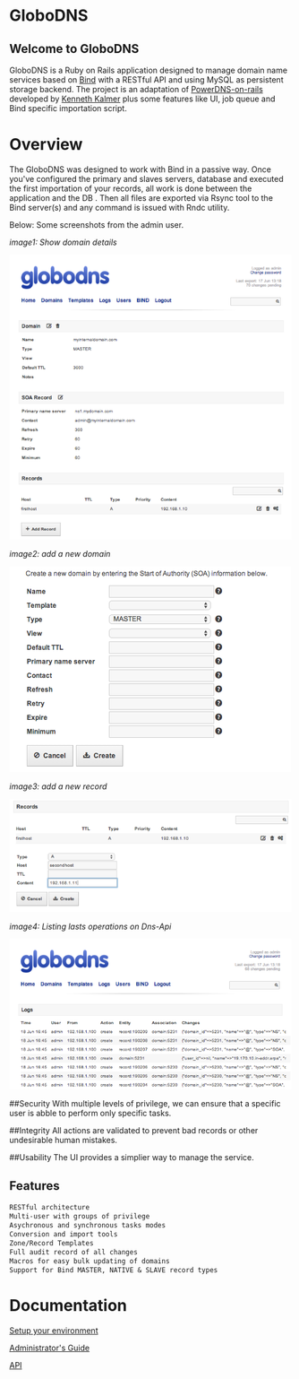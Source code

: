 GloboDNS
======

Welcome to GloboDNS
-----------------

GloboDNS is a Ruby on Rails application designed to manage domain name services based on [Bind](https://www.isc.org/software/bind) with a RESTful API and using MySQL as persistent storage backend. 
The project is an adaptation of [PowerDNS-on-rails](https://github.com/kennethkalmer/powerdns-on-rails) developed by 
[Kenneth Kalmer](kenneth.kalmer@gmail.com) plus some features like UI, job queue and Bind specific importation script.

# Overview

The GloboDNS was designed to work with Bind in a passive way. Once you've configured the primary and slaves servers, database and executed the first importation of your records, all work is done between the application and the DB . Then all files are exported via Rsync tool to the Bind server(s) and any command is issued with Rndc utility.

Below: Some screenshots from the admin user.

*image1: Show domain details*

![Add a new domain form](doc/img/domain_details.png "Add a new domain form")

*image2: add a new domain*

![Add a new domain form](doc/img/new_domain_no_template.png "Add a new domain form")

*image3: add a new record*

![Add a new record](doc/img/create_record.png "Add a new record")

*image4: Listing lasts operations on Dns-Api*

![Listing lasts actions on Dns-Api](doc/img/logs.png "Listing lasts actions on GloboDNS")

##Security
	With multiple levels of privilege, we can ensure that a specific user is abble to perform only specific tasks.
	
##Integrity
	All actions are validated to prevent bad records or other undesirable human mistakes.
	
##Usability
	The UI provides a simplier way to manage the service.

## Features
	RESTful architecture
	Multi-user with groups of privilege
	Asychronous and synchronous tasks modes
	Conversion and import tools
	Zone/Record Templates
	Full audit record of all changes
	Macros for easy bulk updating of domains
	Support for Bind MASTER, NATIVE & SLAVE record types

Documentation
=============

[Setup your environment](./doc/setup.md)

[Administrator's Guide](./doc/administrator.md)

[API](https://github.com/globocom/GloboDNS/wiki/API)
